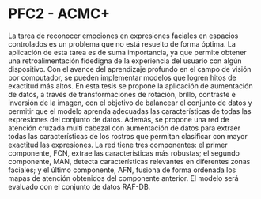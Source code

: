 # PFC2 - ACMC+
La tarea de reconocer emociones en expresiones faciales en espacios controlados es un problema que no está resuelto de forma óptima. La aplicación de esta tarea es de suma importancia, ya que permite obtener una retroalimentación fidedigna de la experiencia del usuario con algún dispositivo. Con el avance del aprendizaje profundo en el campo de visión por computador, se pueden implementar modelos que logren hitos de exactitud más altos. En esta tesis se propone la aplicación de aumentación de datos, a través de transformaciones de rotación, brillo, contraste e inversión de la imagen, con el objetivo de balancear el conjunto de datos y permitir que el modelo aprenda adecuadas las características de todas las expresiones del conjunto de datos. Además, se propone una red de atención cruzada multi cabezal con aumentación de datos para extraer todas las características de los rostros que permitan clasificar con mayor exactitud las expresiones. La red tiene tres componentes: el primer componente, FCN, extrae las características más robustas; el segundo componente, MAN, detecta características relevantes en diferentes zonas faciales; y el último componente, AFN, fusiona de forma ordenada los mapas de atención obtenidos del componente anterior. El modelo será evaluado con el conjunto de datos RAF-DB. 
